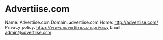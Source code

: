 
# Advertiise.com

Name: Advertiise.com
Domain: advertiise.com
Home: http://advertiise.com/
Privacy_policy: https://www.advertiise.com/privacy
Email: admin@advertiise.com
